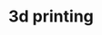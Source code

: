 ---
layout: page
title: 3d printing
permalink: /3dprinting/
description:
nav: true
nav_order: 2
display_categories: 
horizontal: false
---